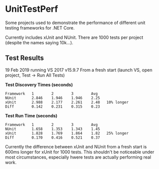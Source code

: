 # UnitTestPerf

Some projects used to demonstrate the performance of different unit testing frameworks for .NET Core.

Currently includes xUnit and NUnit. There are 1000 tests per project (despite the names saying 10k...).

## Test Results

19 Feb 2019 running VS 2017 v15.9.7
From a fresh start (launch VS, open project, Test -> Run All Tests)

**Test Discovery Times (seconds)**

```
Framework   1        2        3        Avg
NUnit       2.846    1.946    1.946    2.25
xUnit       2.988    2.177    2.261    2.48   10% longer
Diff        0.142    0.231    0.315    0.23
```

**Test Run Time (seconds)**

```
Framework   1        2        3        Avg
NUnit       1.658    1.353    1.343    1.45
xUnit       1.828    1.769    1.864    1.82   25% longer
Diff        0.170    0.416    0.521    0.37
```

Currently the difference between xUnit and NUnit from a fresh start is 600ms longer for xUnit for 1000 tests. This shouldn't be noticeable under most circumstances, especially hwere tests are actually performing real work.



